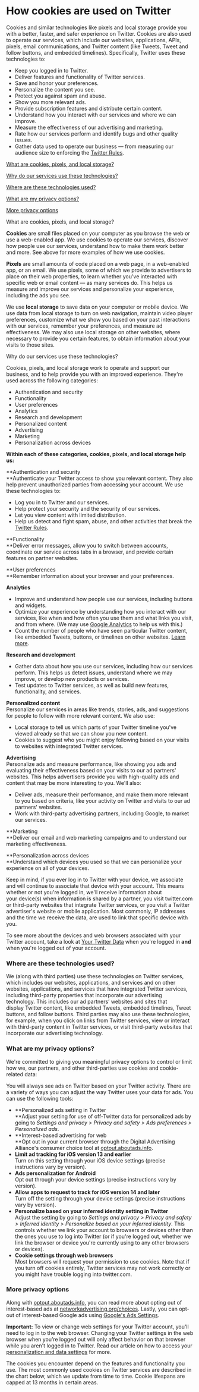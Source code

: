 How cookies are used on Twitter
===============================

Cookies and similar technologies like pixels and local storage provide you with a better, faster, and safer experience on Twitter. Cookies are also used to operate our services, which include our websites, applications, APIs, pixels, email communications, and Twitter content (like Tweets, Tweet and follow buttons, and embedded timelines). Specifically, Twitter uses these technologies to:

*   Keep you logged in to Twitter.
*   Deliver features and functionality of Twitter services.
*   Save and honor your preferences.
*   Personalize the content you see.
*   Protect you against spam and abuse.
*   Show you more relevant ads.
*   Provide subscription features and distribute certain content.
*   Understand how you interact with our services and where we can improve.
*   Measure the effectiveness of our advertising and marketing.
*   Rate how our services perform and identify bugs and other quality issues. 
*   Gather data used to operate our business — from measuring our audience size to enforcing the [Twitter Rules](https://help.twitter.com/en/rules-and-policies/twitter-rules.html). 

[What are cookies, pixels, and local storage?](#what-are-cookies)

[Why do our services use these technologies?](#why-do-services-use)

[Where are these technologies used?](#where-are-tech-used)

[What are my privacy options?](#what-privacy)

[More privacy options](#more-privacy)

What are cookies, pixels, and local storage?

**Cookies** are small files placed on your computer as you browse the web or use a web-enabled app. We use cookies to operate our services, discover how people use our services, understand how to make them work better and more. See above for more examples of how we use cookies. 

**Pixels** are small amounts of code placed on a web page, in a web-enabled app, or an email. We use pixels, some of which we provide to advertisers to place on their web properties, to learn whether you've interacted with specific web or email content — as many services do. This helps us measure and improve our services and personalize your experience, including the ads you see.

We use **local storage** to save data on your computer or mobile device. We use data from local storage to turn on web navigation, maintain video player preferences, customize what we show you based on your past interactions with our services, remember your preferences, and measure ad effectiveness. We may also use local storage on other websites, where necessary to provide you certain features, to obtain information about your visits to those sites.

Why do our services use these technologies?

Cookies, pixels, and local storage work to operate and support our business, and to help provide you with an improved experience. They're used across the following categories:

*   Authentication and security
*   Functionality
*   User preferences
*   Analytics
*   Research and development
*   Personalized content
*   Advertising
*   Marketing
*   Personalization across devices

**Within each of these categories, cookies, pixels, and local storage help us:**

**Authentication and security  
**Authenticate your Twitter access to show you relevant content. They also help prevent unauthorized parties from accessing your account. We use these technologies to:

*   Log you in to Twitter and our services.
*   Help protect your security and the security of our services.
*   Let you view content with limited distribution.
*   Help us detect and fight spam, abuse, and other activities that break the [Twitter Rules](https://help.twitter.com/en/rules-and-policies/twitter-rules.html).

**Functionality  
**Deliver error messages, allow you to switch between accounts, coordinate our service across tabs in a browser, and provide certain features on partner websites. 

**User preferences  
**Remember information about your browser and your preferences.

**Analytics**

*   Improve and understand how people use our services, including buttons and widgets.
*   Optimize your experience by understanding how you interact with our services, like when and how often you use them and what links you visit, and from where. (We may use [Google Analytics](https://developers.google.com/analytics/devguides/collection/analyticsjs/cookie-usage) to help us with this.) 
*   Count the number of people who have seen particular Twitter content, like embedded Tweets, buttons, or timelines on other websites. [Learn more](https://developer.twitter.com/en/docs/twitter-for-websites/privacy).

**Research and development**

*   Gather data about how you use our services, including how our services perform. This helps us detect issues, understand where we may improve, or develop new products or services.
*   Test updates to Twitter services, as well as build new features, functionality, and services. 

**Personalized content**  
Personalize our services in areas like trends, stories, ads, and suggestions for people to follow with more relevant content. We also use:

*   Local storage to tell us which parts of your Twitter timeline you've viewed already so that we can show you new content.
*   Cookies to suggest who you might enjoy following based on your visits to websites with integrated Twitter services.

**Advertising**  
Personalize ads and measure performance, like showing you ads and evaluating their effectiveness based on your visits to our ad partners' websites. This helps advertisers provide you with high-quality ads and content that may be more interesting to you. We'll also:

*   Deliver ads, measure their performance, and make them more relevant to you based on criteria, like your activity on Twitter and visits to our ad partners' websites.
*   Work with third-party advertising partners, including Google, to market our services.

**Marketing  
**Deliver our email and web marketing campaigns and to understand our marketing effectiveness.

**Personalization across devices  
**Understand which devices you used so that we can personalize your experience on all of your devices.

Keep in mind, if you ever log in to Twitter with your device, we associate and will continue to associate that device with your account. This means whether or not you're logged in, we'll receive information about your device(s) when information is shared by a partner, you visit twitter.com or third-party websites that integrate Twitter services, or you visit a Twitter advertiser's website or mobile application. Most commonly, IP addresses and the time we receive the data, are used to link that specific device with you. 

To see more about the devices and web browsers associated with your Twitter account, take a look at [Your Twitter Data](https://twitter.com/settings/your_twitter_data) when you're logged in **and** when you're logged out of your account. 

### Where are these technologies used?

We (along with third parties) use these technologies on Twitter services, which includes our websites, applications, and services and on other websites, applications, and services that have integrated Twitter services, including third-party properties that incorporate our advertising technology. This includes our ad partners’ websites and sites that display Twitter content, like embedded Tweets, embedded timelines, Tweet buttons, and follow buttons. Third parties may also use these technologies, for example, when you click on links from Twitter services, view or interact with third-party content in Twitter services, or visit third-party websites that incorporate our advertising technology.

### What are my privacy options? 

We're committed to giving you meaningful privacy options to control or limit how we, our partners, and other third-parties use cookies and cookie-related data:

You will always see ads on Twitter based on your Twitter activity. There are a variety of ways you can adjust the way Twitter uses your data for ads. You can use the following tools:  

*   **Personalized ads setting in Twitter  
    **Adjust your setting for use of off-Twitter data for personalized ads by going to _Settings and privacy > Privacy and safety > Ads preferences > Personalized ads_.
*   **Interest-based advertising for web  
    **Opt out in your current browser through the Digital Advertising Alliance's consumer choice tool at [optout.aboutads.info](https://optout.aboutads.info/?c=2&lang=EN).
*   **Limit ad tracking for iOS version 13 and earlier**  
    Turn on this setting through your iOS device settings (precise instructions vary by version). 
*   **Ads personalization for Android**  
    Opt out through your device settings (precise instructions vary by version). 
*   **Allow apps to request to track for iOS version 14 and later**   
    Turn off the setting through your device settings (precise instructions vary by version). 
*   **Personalize based on your inferred identity setting in Twitter**  
    Adjust the setting by going to _Settings and privacy > Privacy and safety > Inferred identity > Personalize based on your inferred identity_. This controls whether we link your account to browsers or devices other than the ones you use to log into Twitter (or if you're logged out, whether we link the browser or device you're currently using to any other browsers or devices).
*   **Cookie settings through web browsers**   
    Most browsers will request your permission to use cookies. Note that if you turn off cookies entirely, Twitter services may not work correctly or you might have trouble logging into twitter.com.

### More privacy options 

Along with [optout.aboutads.info](https://optout.aboutads.info/?c=2&lang=EN), you can read more about opting out of interest-based ads at [networkadvertising.org/choices](https://optout.networkadvertising.org/?c=1). Lastly, you can opt-out of interest-based Google ads using [Google's Ads Settings](https://adssettings.google.com/u/0/authenticated).

**Important:** To view or change web settings for your Twitter account, you'll need to log in to the web browser. Changing your Twitter settings in the web browser when you’re logged out will only affect behavior on that browser while you aren't logged in to Twitter. Read our article on how to access your [personalization and data settings](https://help.twitter.com/en/personalization-data-settings.html) for more.

The cookies you encounter depend on the features and functionality you use. The most commonly used cookies on Twitter services are described in the chart below, which we update from time to time. Cookie lifespans are capped at 13 months in certain areas.
